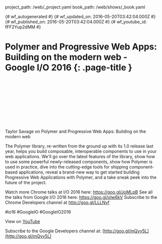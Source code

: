 project_path: /web/_project.yaml
book_path: /web/shows/_book.yaml

{# wf_autogenerated #}
{# wf_updated_on: 2016-05-20T03:42:04.000Z #}
{# wf_published_on: 2016-05-20T03:42:04.000Z #}
{# wf_youtube_id: fFF2Yup2dMM #}

# Polymer and Progressive Web Apps: Building on the modern web - Google I/O 2016 {: .page-title }


<div class="video-wrapper">
  <iframe class="devsite-embedded-youtube-video" data-video-id="fFF2Yup2dMM"
          data-autohide="1" data-showinfo="0" frameborder="0" allowfullscreen>
  </iframe>
</div>

Taylor Savage on Polymer and Progressive Web Apps: Building on the modern web

The Polymer library, re-written from the ground up with its 1.0 release last year, helps you build composable, interoperable components to use in your web applications. We&#x27;ll go over the latest features of the library, show how to use some powerful newly-released components, show how Polymer is used in practice, dive into the cutting-edge tools for shipping component-based applications, reveal a brand-new way to get started building Progressive Web Applications with Polymer, and a take sneak peek into the future of the project.

Watch more Chrome talks at I/O 2016 here: https://goo.gl/JoMLpB 
See all the talks from Google I/O 2016 here: https://goo.gl/olw6kV
Subscribe to the Chrome Developers channel at http://goo.gl/LLLNvf 

#io16 #GoogleIO #GoogleIO2016

View on [YouTube](https://youtu.be/fFF2Yup2dMM)

Subscribe to the Google Developers channel at: [http://goo.gl/mQyv5L](http://goo.gl/mQyv5L)

